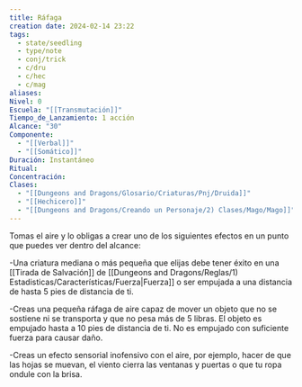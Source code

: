 ```yaml
---
title: Ráfaga
creation date: 2024-02-14 23:22
tags:
  - state/seedling
  - type/note
  - conj/trick
  - c/dru
  - c/hec
  - c/mag
aliases: 
Nivel: 0
Escuela: "[[Transmutación]]"
Tiempo_de_Lanzamiento: 1 acción
Alcance: "30"
Componente:
  - "[[Verbal]]"
  - "[[Somático]]"
Duración: Instantáneo
Ritual: 
Concentración: 
Clases:
  - "[[Dungeons and Dragons/Glosario/Criaturas/Pnj/Druida]]"
  - "[[Hechicero]]"
  - "[[Dungeons and Dragons/Creando un Personaje/2) Clases/Mago/Mago]]"
---
```

Tomas el aire y lo obligas a crear uno de los siguientes efectos en un punto que puedes ver dentro del alcance:

-Una criatura mediana o más pequeña que elijas debe tener éxito en una [[Tirada de Salvación]] de [[Dungeons and Dragons/Reglas/1) Estadisticas/Características/Fuerza|Fuerza]] o ser empujada a una distancia de hasta 5 pies de distancia de ti.

-Creas una pequeña ráfaga de aire capaz de mover un objeto que no se sostiene ni se transporta y que no pesa más de 5 libras. El objeto es empujado hasta a 10 pies de distancia de ti. No es empujado con suficiente fuerza para causar daño.

-Creas un efecto sensorial inofensivo con el aire, por ejemplo, hacer de que las hojas se muevan, el viento cierra las ventanas y puertas o que tu ropa ondule con la brisa.
